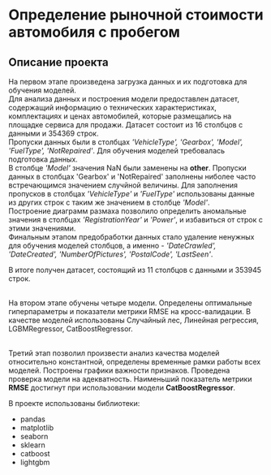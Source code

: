 # Определение рыночной стоимости автомобиля с пробегом
## Описание проекта

На первом этапе произведена загрузка данных и их подготовка для обучения моделей.
<br>Для анализа данных и построения модели предоставлен датасет, содержащий информацию о технических характеристиках, комплектациях и ценах автомобилей, которые размещались на площадке сервиса для продажи. Датасет состоит из 16 столбцов с данными и 354369 строк.
<br>Пропуски данных были в столбцах *'VehicleType', 'Gearbox', 'Model', 'FuelType', 'NotRepaired'*. Для обучения моделей требовалась подготовка данных.
<br>В столбце *'Model'* значения NaN были заменены на **other**. Пропуски данных в столбцах 'Gearbox' и 'NotRepaired' заполнены ниболее часто встречающимся значением случйной величины. Для заполнения пропусков в столбцах *'VehicleType'* и *'FuelType'* использованы данные из других строк с таким же значением в столбце *'Model'*.
<br>Построение диаграмм размаха позволило определить аномальные значения в столбцах *'RegistrationYear'* и *'Power'*, и избавиться от строк с этими значениями.
<br>Финальным этапом предобработки данных стало удаление ненужных для обучения моделей столбцов, а именно - *'DateCrawled', 'DateCreated', 'NumberOfPictures', 'PostalCode', 'LastSeen'*.

В итоге получен датасет, состоящий из 11 столбцов с данными и 353945 строк.

<br>На втором этапе обучены четыре модели. Определены оптимальные гиперпараметры и показатели метрики RMSE на кросс-валидации. В качестве моделей использованы Случайный лес, Линейная регрессия, LGBMRegressor, CatBoostRegressor.

<br>Третий этап позволил произвести анализ качества моделей относительно константной, определены временные рамки работы всех моделей. Построены графики важности признаков. Проведена проверка модели на адекватность. Наименьший показатель метрики **RMSE** достигнут при использовании модели **CatBoostRegressor**.

В проекте использованы библиотеки:
- pandas
- matplotlib
- seaborn
- sklearn
- catboost
- lightgbm
